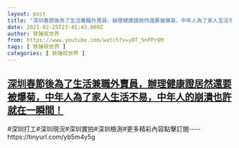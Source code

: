 ```yaml
---
layout: post
title: "深圳春節後為了生活兼職外賣員，辦理健康證居然還要被爆菊，中年人為了家人生活不易，中年人的崩潰也許就在一瞬間！"
date: 2021-02-25T23:45:43.000Z
author: 铁锤观世界
from: https://www.youtube.com/watch?v=yBT_5nPPr8M
tags: [ 铁锤观世界 ]
categories: [ 铁锤观世界 ]
---
```

<!--1614296743000-->
[深圳春節後為了生活兼職外賣員，辦理健康證居然還要被爆菊，中年人為了家人生活不易，中年人的崩潰也許就在一瞬間！](https://www.youtube.com/watch?v=yBT_5nPPr8M)
------

<div>
#深圳打工#深圳現況#深圳實拍#深圳檢測#更多精彩內容點擊訂閱----https://tinyurl.com/yb5m4y5g
</div>
